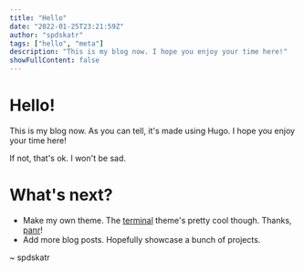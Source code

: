 ```yaml
---
title: "Hello"
date: "2022-01-25T23:21:59Z"
author: "spdskatr"
tags: ["hello", "meta"]
description: "This is my blog now. I hope you enjoy your time here!"
showFullContent: false
---
```


# Hello!

This is my blog now. As you can tell, it's made using Hugo. I hope you enjoy your time here!

If not, that's ok. I won't be sad.

# What's next?
- Make my own theme. The [terminal](https://github.com/panr/hugo-theme-terminal) theme's pretty cool though. Thanks, [panr](https://github.com/panr/hugo-theme-terminal)!
- Add more blog posts. Hopefully showcase a bunch of projects.

~ spdskatr

